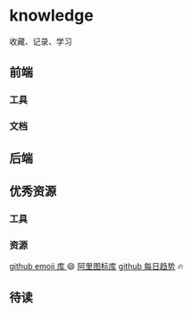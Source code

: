 # knowledge
收藏、记录、学习

##  前端 <svg class="icon" aria-hidden="true"><use xlink:href="#icon_qianduankaifa"></use></svg>

### 工具

### 文档

##  后端 <svg class="icon" aria-hidden="true"><use xlink:href="#icon_houduankaifa"></use></svg>

## 优秀资源
### 工具
### 资源
[github emoji 库 ](https://www.webfx.com/tools/emoji-cheat-sheet/) :smile: 
[阿里图标库](https://www.iconfont.cn/home/index)
[github 每日趋势](https://github.com/trending) :fire:

## 待读

<head>
    <script defer src="https://at.alicdn.com/t/font_1332028_tpejwgye9ip.js"></script>
    <style type="text/css">
        .icon {
            width: 1em; 
            height: 1em; 
            vertical-align: -0.15em;
            fill: currentColor;
            overflow: hidden;
        }
    </style>
</head> 



